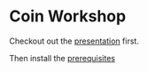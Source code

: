 # Coin Workshop

Checkout out the [presentation](https://dappdevs.github.io/presentations/#p1) first.

Then install the [prerequisites](PREREQUISITES.md)
